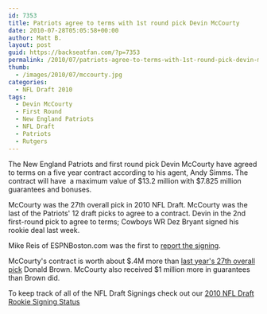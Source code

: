 ```yaml
---
id: 7353
title: Patriots agree to terms with 1st round pick Devin McCourty
date: 2010-07-28T05:05:58+00:00
author: Matt B.
layout: post
guid: https://backseatfan.com/?p=7353
permalink: /2010/07/patriots-agree-to-terms-with-1st-round-pick-devin-mccourty/
thumb:
  - /images/2010/07/mccourty.jpg
categories:
  - NFL Draft 2010
tags:
  - Devin McCourty
  - First Round
  - New England Patriots
  - NFL Draft
  - Patriots
  - Rutgers
---
```


<div class="entry">
  <p>
    The New England Patriots and first round pick Devin McCourty have agreed to terms on a five year contract according to his agent, Andy Simms. The contract will have  a maximum value of $13.2 million with $7.825 million guarantees and bonuses.
  </p>

  <p>
    McCourty was the 27th overall pick in 2010 NFL Draft. McCourty was the last of the Patriots' 12 draft picks to agree to a contract. Devin in the 2nd first-round pick to agree to terms; Cowboys WR Dez Bryant signed his rookie deal last week.
  </p>

  <p>
    Mike Reis of ESPNBoston.com was the first to <a href="http://sports.espn.go.com/boston/nfl/news/story?id=5416241">report the signing</a>.
  </p>

  <p>
    McCourty's contract is worth about $.4M more than <a href="https://backseatfan.com/2009/05/2009-nfl-draft-rookie-signing-status/">last year's 27th overall pick</a> Donald Brown. McCourty also received $1 million more in guarantees than Brown did.
  </p>

  <p>
    To keep track of all of the NFL Draft Signings check out our <a href="https://backseatfan.com/index.php/2010/04/2010-nfl-draft-rookie-signing-status/">2010 NFL Draft Rookie Signing Status</a>
  </p>

  <p>
  </p>
</div>
